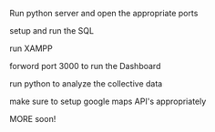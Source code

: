Run python server and open the appropriate ports

setup and run the SQL

run XAMPP

forword port 3000 to run the Dashboard

run python to analyze the collective data

make sure to setup google maps API's appropriately


MORE soon!
